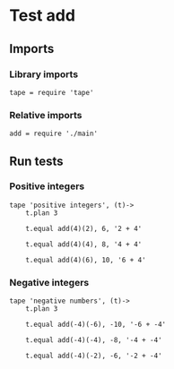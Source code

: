 # Test add

## Imports

### Library imports

	tape = require 'tape'


### Relative imports

	add = require './main'


## Run tests

### Positive integers

	tape 'positive integers', (t)->
		t.plan 3

		t.equal add(4)(2), 6, '2 + 4'

		t.equal add(4)(4), 8, '4 + 4'

		t.equal add(4)(6), 10, '6 + 4'


### Negative integers

	tape 'negative numbers', (t)->
		t.plan 3

		t.equal add(-4)(-6), -10, '-6 + -4'

		t.equal add(-4)(-4), -8, '-4 + -4'

		t.equal add(-4)(-2), -6, '-2 + -4'
